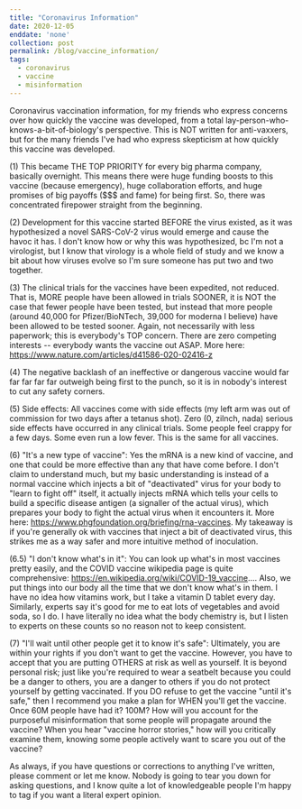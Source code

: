 ```yaml
---
title: "Coronavirus Information"
date: 2020-12-05
enddate: 'none'
collection: post
permalink: /blog/vaccine_information/
tags:
  - coronavirus
  - vaccine
  - misinformation
---
```


Coronavirus vaccination information, for my friends who express concerns over how quickly the vaccine was developed, from a total lay-person-who-knows-a-bit-of-biology's perspective. This is NOT written for anti-vaxxers, but for the many friends I've had who express skepticism at how quickly this vaccine was developed.  

(1) This became THE TOP PRIORITY for every big pharma company, basically overnight. This means there were huge funding boosts to this vaccine (because emergency), huge collaboration efforts, and huge promises of big payoffs ($$$ and fame) for being first. So, there was concentrated firepower straight from the beginning.

(2) Development for this vaccine started BEFORE the virus existed, as it was hypothesized a novel SARS-CoV-2 virus would emerge and cause the havoc it has. I don't know how or why this was hypothesized, bc I'm not a virologist, but I know that virology is a whole field of study and we know a bit about how viruses evolve so I'm sure someone has put two and two together.

(3) The clinical trials for the vaccines have been expedited, not reduced. That is, MORE people have been allowed in trials SOONER, it is NOT the case that fewer people have been tested, but instead that more people (around 40,000 for Pfizer/BioNTech, 39,000 for moderna I believe) have been allowed to be tested sooner. Again, not necessarily with less paperwork; this is everybody's TOP concern. There are zero competing interests -- everybody wants the vaccine out ASAP. More here: https://www.nature.com/articles/d41586-020-02416-z

(4) The negative backlash of an ineffective or dangerous vaccine would far far far far far outweigh being first to the punch, so it is in nobody's interest to cut any safety corners.

(5) Side effects: All vaccines come with side effects (my left arm was out of commission for two days after a tetanus shot). Zero (0, zilnch, nada) serious side effects have occurred in any clinical trials. Some people feel crappy for a few days. Some even run a low fever. This is the same for all vaccines.

(6) "It's a new type of vaccine": Yes the mRNA is a new kind of vaccine, and one that could be more effective than any that have come before. I don't claim to understand much, but my basic understanding is instead of a normal vaccine which injects a bit of "deactivated" virus for your body to "learn to fight off" itself, it actually injects mRNA which tells your cells to build a specific disease antigen (a signaller of the actual virus), which prepares your body to fight the actual virus when it encounters it. More here: https://www.phgfoundation.org/briefing/rna-vaccines. My takeaway is if you're generally ok with vaccines that inject a bit of deactivated virus, this strikes me as a way safer and more intuitive method of inoculation.

(6.5) "I don't know what's in it": You can look up what's in most vaccines pretty easily, and the COVID vaccine wikipedia page is quite comprehensive: https://en.wikipedia.org/wiki/COVID-19_vaccine.... Also, we put things into our body all the time that we don't know what's in them. I have no idea how vitamins work, but I take a vitamin D tablet every day. Similarly, experts say it's good for me to eat lots of vegetables and avoid soda, so I do. I have literally no idea what the body chemistry is, but I listen to experts on these counts so no reason not to keep consistent.

(7) "I'll wait until other people get it to know it's safe": Ultimately, you are within your rights if you don't want to get the vaccine. However, you have to accept that you are putting OTHERS at risk as well as yourself. It is beyond personal risk; just like you're required to wear a seatbelt because you could be a danger to others, you are a danger to others if you do not protect yourself by getting vaccinated. If you DO refuse to get the vaccine "until it's safe," then I recommend you make a plan for WHEN you'll get the vaccine. Once 60M people have had it? 100M? How will you account for the purposeful misinformation that some people will propagate around the vaccine? When you hear "vaccine horror stories," how will you critically examine them, knowing some people actively want to scare you out of the vaccine?

As always, if you have questions or corrections to anything I've written, please comment or let me know. Nobody is going to tear you down for asking questions, and I know quite a lot of knowledgeable people I'm happy to tag if you want a literal expert opinion.
